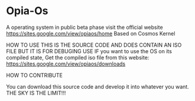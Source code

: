 # Opia-Os
A operating system in public beta phase visit the official website
https://sites.google.com/view/opiaos/home
Based on Cosmos Kernel

HOW TO USE
THIS IS THE SOURCE CODE AND DOES CONTAIN AN ISO FILE BUT IT IS FOR DEBUGING USE
IF you want to use the OS on its compiled state, Get the compiled iso file from this website:
https://sites.google.com/view/opiaos/downloads




HOW TO CONTRIBUTE

You can download this source code and develop it into whatever you want.
THE SKY IS THE LIMIT!!!



